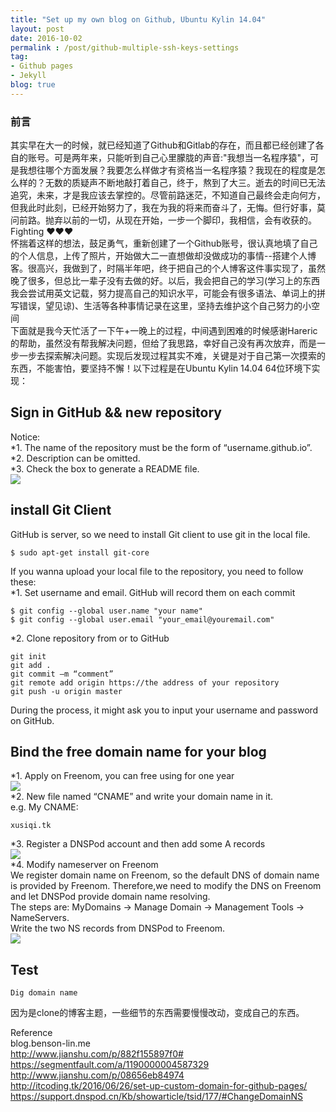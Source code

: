 ```yaml
---
title: "Set up my own blog on Github, Ubuntu Kylin 14.04"
layout: post
date: 2016-10-02
permalink : /post/github-multiple-ssh-keys-settings
tag:
- Github pages
- Jekyll
blog: true
---
```


### 前言  
  其实早在大一的时候，就已经知道了Github和Gitlab的存在，而且都已经创建了各自的账号。可是两年来，只能听到自己心里朦胧的声音:"我想当一名程序猿"，可是我想往哪个方面发展？我要怎么样做才有资格当一名程序猿？我现在的程度是怎么样的？无数的质疑声不断地敲打着自己，终于，熬到了大三。逝去的时间已无法追究，未来，才是我应该去掌控的。尽管前路迷茫，不知道自己最终会走向何方，但我此时此刻，已经开始努力了，我在为我的将来而奋斗了，无悔。但行好事，莫问前路。抛弃以前的一切，从现在开始，一步一个脚印，我相信，会有收获的。Fighting ❤❤❤  
  怀揣着这样的想法，鼓足勇气，重新创建了一个Github账号，很认真地填了自己的个人信息，上传了照片，开始做大二一直想做却没做成功的事情--搭建个人博客。很高兴，我做到了，时隔半年吧，终于把自己的个人博客这件事实现了，虽然晚了很多，但总比一辈子没有去做的好。以后，我会把自己的学习(学习上的东西我会尝试用英文记载，努力提高自己的知识水平，可能会有很多语法、单词上的拼写错误，望见谅)、生活等各种事情记录在这里，坚持去维护这个自己努力的小空间      
  下面就是我今天忙活了一下午+一晚上的过程，中间遇到困难的时候感谢Hareric的帮助，虽然没有帮我解决问题，但给了我思路，幸好自己没有再次放弃，而是一步一步去探索解决问题。实现后发现过程其实不难，关键是对于自己第一次摸索的东西，不能害怕，要坚持不懈！以下过程是在Ubuntu Kylin 14.04 64位环境下实现：   

## Sign in GitHub && new repository    
Notice:     
*1. The name of the repository must be the form of “username.github.io”.    
*2. Description can be omitted.    
*3. Check the box to generate a README file.    
![](img/2016-10-02-1.png)    

## install Git Client    
GitHub is server, so we need to install Git client to use git in the local file.    
```linux
$ sudo apt-get install git-core  
```
If you wanna upload your local file to the repository, you need to follow these:    
*1. Set username and email. GitHub will record them on each commit      
```linux  
$ git config --global user.name "your name"  
$ git config --global user.email "your_email@youremail.com"  
```  
*2. Clone repository from or to GitHub    
```linux  
git init  
git add .  
git commit –m “comment”  
git remote add origin https://the address of your repository  
git push -u origin master  
```  
During the process, it might ask you to input your username and password on GitHub.    

## Bind the free domain name for your blog    
*1. Apply on Freenom, you can free using for one year    
![](img/2016-10-02-2.png)      
*2. New file named “CNAME” and write your domain name in it.    
e.g. My CNAME:     
```text
xusiqi.tk    
```  
*3. Register a DNSPod account and then add some A records    
![](img/2016-10-02-3.png)    
*4. Modify nameserver on Freenom    
  We register domain name on Freenom, so the default DNS of domain name is provided by Freenom. Therefore,we need to modify the DNS on Freenom and let DNSPod provide domain name resolving.    
  The steps are: MyDomains -> Manage Domain -> Management Tools -> NameServers.     
  Write the two NS records from DNSPod to Freenom.    
 ![](img/2016-10-02-4.png)     
  
## Test       
```linux  
Dig domain name  
```  
  
因为是clone的博客主题，一些细节的东西需要慢慢改动，变成自己的东西。    

Reference   
blog.benson-lin.me  
http://www.jianshu.com/p/882f155897f0#  
https://segmentfault.com/a/1190000004587329  
http://www.jianshu.com/p/08656eb84974  
http://itcoding.tk/2016/06/26/set-up-custom-domain-for-github-pages/  
https://support.dnspod.cn/Kb/showarticle/tsid/177/#ChangeDomainNS  


